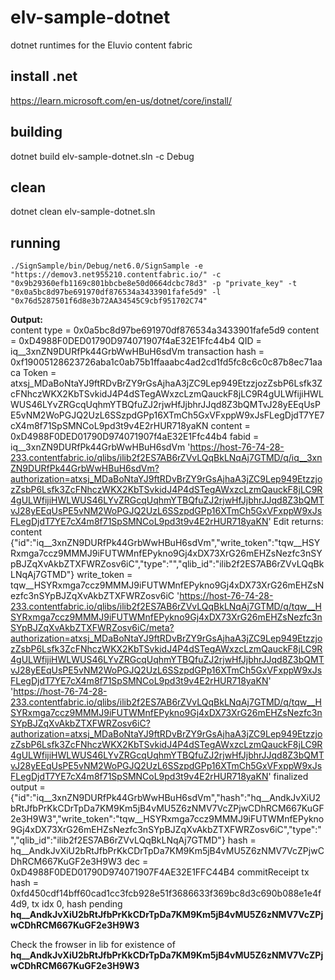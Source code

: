 # elv-sample-dotnet
dotnet runtimes for the Eluvio content fabric

## install .net
https://learn.microsoft.com/en-us/dotnet/core/install/

## building
dotnet build elv-sample-dotnet.sln  -c Debug

## clean
dotnet clean elv-sample-dotnet.sln

## running
```
./SignSample/bin/Debug/net6.0/SignSample -e "https://demov3.net955210.contentfabric.io/" -c "0x9b29360efb1169c801bbcbe8e50d0664dcbc78d3" -p "private_key" -t "0x0a5bc8d97be691970df876534a3433901fafe5d9" -l "0x76d5287501f6d8e3b72AA34545C9cbf951702C74"
``````

**Output:** </br>
content type = 0x0a5bc8d97be691970df876534a3433901fafe5d9
content = 0xD4988F0DED01790D974071907f4aE32E1Ffc44b4 QID = iq__3xnZN9DURfPk44GrbWwHBuH6sdVm
transaction hash = 0xf19005128623726aba1c0ab75b1ffaaabc4ad2cd1fd5fc8c6c0c87b8ec71aaca
 Token = atxsj_MDaBoNtaYJ9ftRDvBrZY9rGsAjhaA3jZC9Lep949EtzzjozZsbP6Lsfk3ZcFNhczWKX2KbTSvkidJ4P4dSTegAWxzcLzmQauckF8jLC9R4gULWfijiHWLWUS46LYvZRGcqUqhmYTBQfuZJ2rjwHfJjbhrJJqd8Z3bQMTvJ28yEEqUsPE5vNM2WoPGJQ2UzL6SSzpdGPp16XTmCh5GxVFxppW9xJsFLegDjdT7YE7cX4m8f71SpSMNCoL9pd3t9v4E2rHUR718yaKN 
 content = 0xD4988F0DED01790D974071907f4aE32E1Ffc44b4
 fabid = iq__3xnZN9DURfPk44GrbWwHBuH6sdVm
'https://host-76-74-28-233.contentfabric.io/qlibs/ilib2f2ES7AB6rZVvLQqBkLNqAj7GTMD/q/iq__3xnZN9DURfPk44GrbWwHBuH6sdVm?authorization=atxsj_MDaBoNtaYJ9ftRDvBrZY9rGsAjhaA3jZC9Lep949EtzzjozZsbP6Lsfk3ZcFNhczWKX2KbTSvkidJ4P4dSTegAWxzcLzmQauckF8jLC9R4gULWfijiHWLWUS46LYvZRGcqUqhmYTBQfuZJ2rjwHfJjbhrJJqd8Z3bQMTvJ28yEEqUsPE5vNM2WoPGJQ2UzL6SSzpdGPp16XTmCh5GxVFxppW9xJsFLegDjdT7YE7cX4m8f71SpSMNCoL9pd3t9v4E2rHUR718yaKN'
Edit returns: content {"id":"iq__3xnZN9DURfPk44GrbWwHBuH6sdVm","write_token":"tqw__HSYRxmga7ccz9MMMJ9iFUTWMnfEPykno9Gj4xDX73XrG26mEHZsNezfc3nSYpBJZqXvAkbZTXFWRZosv6iC","type":"","qlib_id":"ilib2f2ES7AB6rZVvLQqBkLNqAj7GTMD"}
write_token = tqw__HSYRxmga7ccz9MMMJ9iFUTWMnfEPykno9Gj4xDX73XrG26mEHZsNezfc3nSYpBJZqXvAkbZTXFWRZosv6iC
'https://host-76-74-28-233.contentfabric.io/qlibs/ilib2f2ES7AB6rZVvLQqBkLNqAj7GTMD/q/tqw__HSYRxmga7ccz9MMMJ9iFUTWMnfEPykno9Gj4xDX73XrG26mEHZsNezfc3nSYpBJZqXvAkbZTXFWRZosv6iC/meta?authorization=atxsj_MDaBoNtaYJ9ftRDvBrZY9rGsAjhaA3jZC9Lep949EtzzjozZsbP6Lsfk3ZcFNhczWKX2KbTSvkidJ4P4dSTegAWxzcLzmQauckF8jLC9R4gULWfijiHWLWUS46LYvZRGcqUqhmYTBQfuZJ2rjwHfJjbhrJJqd8Z3bQMTvJ28yEEqUsPE5vNM2WoPGJQ2UzL6SSzpdGPp16XTmCh5GxVFxppW9xJsFLegDjdT7YE7cX4m8f71SpSMNCoL9pd3t9v4E2rHUR718yaKN'
'https://host-76-74-28-233.contentfabric.io/qlibs/ilib2f2ES7AB6rZVvLQqBkLNqAj7GTMD/q/tqw__HSYRxmga7ccz9MMMJ9iFUTWMnfEPykno9Gj4xDX73XrG26mEHZsNezfc3nSYpBJZqXvAkbZTXFWRZosv6iC?authorization=atxsj_MDaBoNtaYJ9ftRDvBrZY9rGsAjhaA3jZC9Lep949EtzzjozZsbP6Lsfk3ZcFNhczWKX2KbTSvkidJ4P4dSTegAWxzcLzmQauckF8jLC9R4gULWfijiHWLWUS46LYvZRGcqUqhmYTBQfuZJ2rjwHfJjbhrJJqd8Z3bQMTvJ28yEEqUsPE5vNM2WoPGJQ2UzL6SSzpdGPp16XTmCh5GxVFxppW9xJsFLegDjdT7YE7cX4m8f71SpSMNCoL9pd3t9v4E2rHUR718yaKN'
finalized output = {"id":"iq__3xnZN9DURfPk44GrbWwHBuH6sdVm","hash":"hq__AndkJvXiU2bRtJfbPrKkCDrTpDa7KM9Km5jB4vMU5Z6zNMV7VcZPjwCDhRCM667KuGF2e3H9W3","write_token":"tqw__HSYRxmga7ccz9MMMJ9iFUTWMnfEPykno9Gj4xDX73XrG26mEHZsNezfc3nSYpBJZqXvAkbZTXFWRZosv6iC","type":"","qlib_id":"ilib2f2ES7AB6rZVvLQqBkLNqAj7GTMD"}
hash = hq__AndkJvXiU2bRtJfbPrKkCDrTpDa7KM9Km5jB4vMU5Z6zNMV7VcZPjwCDhRCM667KuGF2e3H9W3 dec = 0xD4988F0DED01790D974071907F4AE32E1FFC44B4
commitReceipt tx hash = 0xfd450cdf14bff60cad1cc3fcb928e51f3686633f369bc8d3c690b088e1e4f4d9, tx idx 0, hash pending **hq__AndkJvXiU2bRtJfbPrKkCDrTpDa7KM9Km5jB4vMU5Z6zNMV7VcZPjwCDhRCM667KuGF2e3H9W3**


Check the frowser in lib for existence of **hq__AndkJvXiU2bRtJfbPrKkCDrTpDa7KM9Km5jB4vMU5Z6zNMV7VcZPjwCDhRCM667KuGF2e3H9W3**

